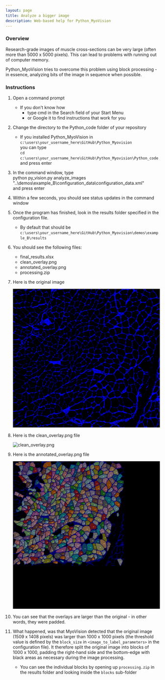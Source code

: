 ```yaml
---
layout: page
title: Analyze a bigger image
description: Web-based help for Python_MyoVision
---
```


### Overview

Research-grade images of muscle cross-sections can be very large (often more than 5000 x 5000 pixels). This can lead to problems with running out of computer memory.

Python_MyoVision tries to overcome this problem using block processing - in essence, analyzing bits of the image in sequence when possible.

### Instructions

1. Open a command prompt
   + If you don't know how
     + type cmd in the Search field of your Start Menu
     + or Google it to find instructions that work for you

1. Change the directory to the Python_code folder of your repository
   + If you installed Python_MyoVision in `c:\users\your_username_here\GitHub\Python_Myovision`  
you can type  
`cd c:\users\your_username_here\GitHub\Python_Myovision\Python_code`  
and press enter

1. In the command window, type  
python py_vision.py analyze_images "..\demos\example_B\configuration_data\configuration_data.xml"  
and press enter

1. Within a few seconds, you should see status updates in the command window

1. Once the program has finished, look in the results folder specified in the configuration file.
   + By default that should be  
`c:\users\your_username_here\GitHub\Python_Myovision\demos\example_B\results`  

1. You should see the following files:
   + final_results.xlsx
   + clean_overlay.png
   + annotated_overlay.png
   + processing.zip

1. Here is the original image
    
    ![raw_image.png](raw_image.png)
    
1. Here is the clean_overlay.png file  
    
    ![clean_overlay.png](clean-overlay.png)
    
1. Here is the annotated_overlay.png file
    
    ![annotated_overlay.png](annotated_overlay.png)
    
1. You can see that the overlays are larger than the original - in other words, they were padded.

1. What happened, was that MyoVision detected that the original image (1509 x 1408 pixels) was larger than 1000 x 1000 pixels (the threshold value is defined by the `block_size` in `<image_to_label_parameters>` in the configuration file). It therefore split the original image into blocks of 1000 x 1000, padding the right-hand side and the bottom-edge with black areas as necessary during the image processing.
   + You can see the individual blocks by opening up `processing.zip` in the results folder and looking inside the `blocks` sub-folder
